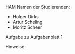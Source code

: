 HAM
Namen der Studierenden:
- Holger Dirks
- Artur Scheling
- Moritz Scheer

Aufgabe zu Aufgabenblatt 1

Hinweise: